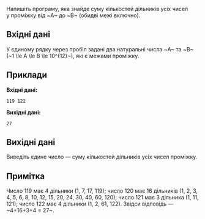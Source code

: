 ﻿Напишіть програму, яка знайде суму кількостей дільників усіх чисел у&nbsp;проміжку від&nbsp;~A~ до&nbsp;~B~ (обидві межі включно).

## Вхідні дані
У&nbsp;єдиному рядку через пробіл задані два натуральні числа ~A~ та&nbsp;~B~ (~1 \le A \le B \le 10^{12}~), які&nbsp;є межами проміжку.

## Приклади
**Вхідні дані:**
```
119 122
```

**Вихідні дані:**
```
27
```

## Вихідні дані
Виведіть єдине число — суму кількостей дільників усіх чисел проміжку.

## Примітка
Число 119 має 4 дільники (1, 7, 17, 119);
число 120 має 16 дільників (1, 2, 3, 4, 5, 6, 8, 10, 12, 15, 20, 24, 30, 40, 60, 120);
число 121 має 3 дільника (1, 11, 121);
число 122 має 4 дільники (1, 2, 61, 122).
Звідси відповідь — ~4+16+3+4 = 27~.
